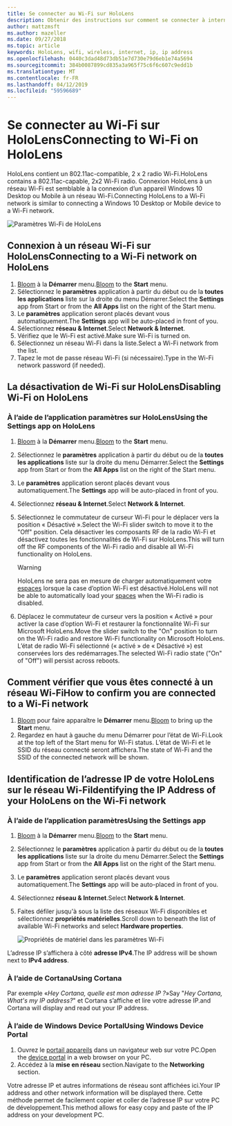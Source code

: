 ```yaml
---
title: Se connecter au Wi-Fi sur HoloLens
description: Obtenir des instructions sur comment se connecter à internet sans fil avec HoloLens et comment identifier l’adresse IP de l’appareil.
author: mattzmsft
ms.author: mazeller
ms.date: 09/27/2018
ms.topic: article
keywords: HoloLens, wifi, wireless, internet, ip, ip address
ms.openlocfilehash: 0440c3dad48d73db51e7d730e79d6eb1e74a5694
ms.sourcegitcommit: 384b0087899cd835a3a965f75c6f6c607c9edd1b
ms.translationtype: MT
ms.contentlocale: fr-FR
ms.lasthandoff: 04/12/2019
ms.locfileid: "59596689"
---
```

# <a name="connecting-to-wi-fi-on-hololens"></a><span data-ttu-id="fb5e2-104">Se connecter au Wi-Fi sur HoloLens</span><span class="sxs-lookup"><span data-stu-id="fb5e2-104">Connecting to Wi-Fi on HoloLens</span></span>

<span data-ttu-id="fb5e2-105">HoloLens contient un 802.11ac-compatible, 2 x 2 radio Wi-Fi.</span><span class="sxs-lookup"><span data-stu-id="fb5e2-105">HoloLens contains a 802.11ac-capable, 2x2 Wi-Fi radio.</span></span> <span data-ttu-id="fb5e2-106">Connexion HoloLens à un réseau Wi-Fi est semblable à la connexion d’un appareil Windows 10 Desktop ou Mobile à un réseau Wi-Fi.</span><span class="sxs-lookup"><span data-stu-id="fb5e2-106">Connecting HoloLens to a Wi-Fi network is similar to connecting a Windows 10 Desktop or Mobile device to a Wi-Fi network.</span></span>

![Paramètres Wi-Fi de HoloLens](images/wifi-hololens-600px.jpg)

## <a name="connecting-to-a-wi-fi-network-on-hololens"></a><span data-ttu-id="fb5e2-108">Connexion à un réseau Wi-Fi sur HoloLens</span><span class="sxs-lookup"><span data-stu-id="fb5e2-108">Connecting to a Wi-Fi network on HoloLens</span></span>

1. <span data-ttu-id="fb5e2-109">[Bloom](gestures.md#bloom) à la **Démarrer** menu.</span><span class="sxs-lookup"><span data-stu-id="fb5e2-109">[Bloom](gestures.md#bloom) to the **Start** menu.</span></span>
2. <span data-ttu-id="fb5e2-110">Sélectionnez le **paramètres** application à partir du début ou de la **toutes les applications** liste sur la droite du menu Démarrer.</span><span class="sxs-lookup"><span data-stu-id="fb5e2-110">Select the **Settings** app from Start or from the **All Apps** list on the right of the Start menu.</span></span>
3. <span data-ttu-id="fb5e2-111">Le **paramètres** application seront placés devant vous automatiquement.</span><span class="sxs-lookup"><span data-stu-id="fb5e2-111">The **Settings** app will be auto-placed in front of you.</span></span>
4. <span data-ttu-id="fb5e2-112">Sélectionnez **réseau & Internet**.</span><span class="sxs-lookup"><span data-stu-id="fb5e2-112">Select **Network & Internet**.</span></span>
5. <span data-ttu-id="fb5e2-113">Vérifiez que le Wi-Fi est activé.</span><span class="sxs-lookup"><span data-stu-id="fb5e2-113">Make sure Wi-Fi is turned on.</span></span>
6. <span data-ttu-id="fb5e2-114">Sélectionnez un réseau Wi-Fi dans la liste.</span><span class="sxs-lookup"><span data-stu-id="fb5e2-114">Select a Wi-Fi network from the list.</span></span>
7. <span data-ttu-id="fb5e2-115">Tapez le mot de passe réseau Wi-Fi (si nécessaire).</span><span class="sxs-lookup"><span data-stu-id="fb5e2-115">Type in the Wi-Fi network password (if needed).</span></span>

## <a name="disabling-wi-fi-on-hololens"></a><span data-ttu-id="fb5e2-116">La désactivation de Wi-Fi sur HoloLens</span><span class="sxs-lookup"><span data-stu-id="fb5e2-116">Disabling Wi-Fi on HoloLens</span></span>

### <a name="using-the-settings-app-on-hololens"></a><span data-ttu-id="fb5e2-117">À l’aide de l’application paramètres sur HoloLens</span><span class="sxs-lookup"><span data-stu-id="fb5e2-117">Using the Settings app on HoloLens</span></span>

1. <span data-ttu-id="fb5e2-118">[Bloom](gestures.md#bloom) à la **Démarrer** menu.</span><span class="sxs-lookup"><span data-stu-id="fb5e2-118">[Bloom](gestures.md#bloom) to the **Start** menu.</span></span>
2. <span data-ttu-id="fb5e2-119">Sélectionnez le **paramètres** application à partir du début ou de la **toutes les applications** liste sur la droite du menu Démarrer.</span><span class="sxs-lookup"><span data-stu-id="fb5e2-119">Select the **Settings** app from Start or from the **All Apps** list on the right of the Start menu.</span></span>
3. <span data-ttu-id="fb5e2-120">Le **paramètres** application seront placés devant vous automatiquement.</span><span class="sxs-lookup"><span data-stu-id="fb5e2-120">The **Settings** app will be auto-placed in front of you.</span></span>
4. <span data-ttu-id="fb5e2-121">Sélectionnez **réseau & Internet**.</span><span class="sxs-lookup"><span data-stu-id="fb5e2-121">Select **Network & Internet**.</span></span>
5. <span data-ttu-id="fb5e2-122">Sélectionnez le commutateur de curseur Wi-Fi pour le déplacer vers la position « Désactivé ».</span><span class="sxs-lookup"><span data-stu-id="fb5e2-122">Select the Wi-Fi slider switch to move it to the "Off" position.</span></span> <span data-ttu-id="fb5e2-123">Cela désactiver les composants RF de la radio Wi-Fi et désactivez toutes les fonctionnalités de Wi-Fi sur HoloLens.</span><span class="sxs-lookup"><span data-stu-id="fb5e2-123">This will turn off the RF components of the Wi-Fi radio and disable all Wi-Fi functionality on HoloLens.</span></span> 

    >[!WARNING]
    ><span data-ttu-id="fb5e2-124">HoloLens ne sera pas en mesure de charger automatiquement votre [espaces](environment-considerations-for-hololens.md#spaces) lorsque la case d’option Wi-Fi est désactivé.</span><span class="sxs-lookup"><span data-stu-id="fb5e2-124">HoloLens will not be able to automatically load your [spaces](environment-considerations-for-hololens.md#spaces) when the Wi-Fi radio is disabled.</span></span>
    
6. <span data-ttu-id="fb5e2-125">Déplacez le commutateur de curseur vers la position « Activé » pour activer la case d’option Wi-Fi et restaurer la fonctionnalité Wi-Fi sur Microsoft HoloLens.</span><span class="sxs-lookup"><span data-stu-id="fb5e2-125">Move the slider switch to the "On" position to turn on the Wi-Fi radio and restore Wi-Fi functionality on Microsoft HoloLens.</span></span> <span data-ttu-id="fb5e2-126">L’état de radio Wi-Fi sélectionné (« activé » de « Désactivé ») est conservées lors des redémarrages.</span><span class="sxs-lookup"><span data-stu-id="fb5e2-126">The selected Wi-Fi radio state ("On" of "Off") will persist across reboots.</span></span>

## <a name="how-to-confirm-you-are-connected-to-a-wi-fi-network"></a><span data-ttu-id="fb5e2-127">Comment vérifier que vous êtes connecté à un réseau Wi-Fi</span><span class="sxs-lookup"><span data-stu-id="fb5e2-127">How to confirm you are connected to a Wi-Fi network</span></span>

1. <span data-ttu-id="fb5e2-128">[Bloom](gestures.md#bloom) pour faire apparaître le **Démarrer** menu.</span><span class="sxs-lookup"><span data-stu-id="fb5e2-128">[Bloom](gestures.md#bloom) to bring up the **Start** menu.</span></span>
2. <span data-ttu-id="fb5e2-129">Regardez en haut à gauche du menu Démarrer pour l’état de Wi-Fi.</span><span class="sxs-lookup"><span data-stu-id="fb5e2-129">Look at the top left of the Start menu for Wi-Fi status.</span></span> <span data-ttu-id="fb5e2-130">L’état de Wi-Fi et le SSID du réseau connecté seront affichera.</span><span class="sxs-lookup"><span data-stu-id="fb5e2-130">The state of Wi-Fi and the SSID of the connected network will be shown.</span></span>

## <a name="identifying-the-ip-address-of-your-hololens-on-the-wi-fi-network"></a><span data-ttu-id="fb5e2-131">Identification de l’adresse IP de votre HoloLens sur le réseau Wi-Fi</span><span class="sxs-lookup"><span data-stu-id="fb5e2-131">Identifying the IP Address of your HoloLens on the Wi-Fi network</span></span>

### <a name="using-the-settings-app"></a><span data-ttu-id="fb5e2-132">À l’aide de l’application paramètres</span><span class="sxs-lookup"><span data-stu-id="fb5e2-132">Using the Settings app</span></span>

1. <span data-ttu-id="fb5e2-133">[Bloom](gestures.md#bloom) à la **Démarrer** menu.</span><span class="sxs-lookup"><span data-stu-id="fb5e2-133">[Bloom](gestures.md#bloom) to the **Start** menu.</span></span>
2. <span data-ttu-id="fb5e2-134">Sélectionnez le **paramètres** application à partir du début ou de la **toutes les applications** liste sur la droite du menu Démarrer.</span><span class="sxs-lookup"><span data-stu-id="fb5e2-134">Select the **Settings** app from Start or from the **All Apps** list on the right of the Start menu.</span></span>
3. <span data-ttu-id="fb5e2-135">Le **paramètres** application seront placés devant vous automatiquement.</span><span class="sxs-lookup"><span data-stu-id="fb5e2-135">The **Settings** app will be auto-placed in front of you.</span></span>
4. <span data-ttu-id="fb5e2-136">Sélectionnez **réseau & Internet**.</span><span class="sxs-lookup"><span data-stu-id="fb5e2-136">Select **Network & Internet**.</span></span>
5. <span data-ttu-id="fb5e2-137">Faites défiler jusqu'à sous la liste des réseaux Wi-Fi disponibles et sélectionnez **propriétés matérielles**.</span><span class="sxs-lookup"><span data-stu-id="fb5e2-137">Scroll down to beneath the list of available Wi-Fi networks and select **Hardware properties**.</span></span>

    ![Propriétés de matériel dans les paramètres Wi-Fi](images/wifi-hololens-hwdetails.jpg)

<span data-ttu-id="fb5e2-139">L’adresse IP s’affichera à côté **adresse IPv4**.</span><span class="sxs-lookup"><span data-stu-id="fb5e2-139">The IP address will be shown next to **IPv4 address**.</span></span>

### <a name="using-cortana"></a><span data-ttu-id="fb5e2-140">À l’aide de Cortana</span><span class="sxs-lookup"><span data-stu-id="fb5e2-140">Using Cortana</span></span>

<span data-ttu-id="fb5e2-141">Par exemple «*Hey Cortana, quelle est mon adresse IP ?*»</span><span class="sxs-lookup"><span data-stu-id="fb5e2-141">Say "*Hey Cortana, What's my IP address?*"</span></span> <span data-ttu-id="fb5e2-142">et Cortana s’affiche et lire votre adresse IP.</span><span class="sxs-lookup"><span data-stu-id="fb5e2-142">and Cortana will display and read out your IP address.</span></span>

### <a name="using-windows-device-portal"></a><span data-ttu-id="fb5e2-143">À l’aide de Windows Device Portal</span><span class="sxs-lookup"><span data-stu-id="fb5e2-143">Using Windows Device Portal</span></span>

1. <span data-ttu-id="fb5e2-144">Ouvrez le [portail appareils](using-the-windows-device-portal.md#networking) dans un navigateur web sur votre PC.</span><span class="sxs-lookup"><span data-stu-id="fb5e2-144">Open the [device portal](using-the-windows-device-portal.md#networking) in a web browser on your PC.</span></span>
2. <span data-ttu-id="fb5e2-145">Accédez à la **mise en réseau** section.</span><span class="sxs-lookup"><span data-stu-id="fb5e2-145">Navigate to the **Networking** section.</span></span>

<span data-ttu-id="fb5e2-146">Votre adresse IP et autres informations de réseau sont affichées ici.</span><span class="sxs-lookup"><span data-stu-id="fb5e2-146">Your IP address and other network information will be displayed there.</span></span> <span data-ttu-id="fb5e2-147">Cette méthode permet de facilement copier et coller de l’adresse IP sur votre PC de développement.</span><span class="sxs-lookup"><span data-stu-id="fb5e2-147">This method allows for easy copy and paste of the IP address on your development PC.</span></span>
